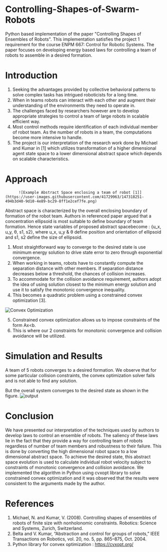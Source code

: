 # Controlling-Shapes-of-Swarm-Robots
Python based implementation of the paper "Controlling Shapes of Ensembles of Robots". This implementation satisfies the project 1 requirement for the course ENPM 667: Control for Robotic Systems. The paper focuses on developing energy based laws for controlling a team of robots to assemble in a desired formation.

# Introduction
1. Seeking the advantages provided by collective behavioral patterns to solve complex tasks has intrigued roboticists for a long time.
2. When in teams robots can interact with each other and augment their understanding of the environments they need to operate in.
3. The challenges faced by researchers however are to develop appropriate strategies to control a team of large robots in scalable efficient way.
4. Most control methods require identification of each individual member of robot team. As the number of robots in a team, the computations become more intensive to handle.
5. The project is our interpretation of the research work done by Michael and Kumar in [1] which utilizes transformation of a higher dimensional agent state space to a lower dimensional abstract space which depends on scalable characteristics.

# Approach 

          ![Example Abstract Space enclosing a team of robot [1]](https://user-images.githubusercontent.com/41729963/147318251-494b3d40-9d10-4e89-bc29-8ff1e2cef7fe.png)

Abstract space is characterized by the overall enclosing boundary of formation of the robot team. Authors in referenced paper argued that a concentration ellipsoid is most suitable to define boundary of team formation. Hence state variables of proposed abstract spacebecome : {u_x, u_y, θ, s1, s2}, where u_x, u_y & θ define position and orientation of ellipsoid and s1, s2 define the size of ellipsoid.

1. Most straightforward way to converge to the desired state is use minimum energy solution to drive state error to zero through exponential convergence.
2. When working in teams, robots have to constantly compute the separation distance with other members. If separation distance decreases below a threshold,
the chances of collision increases.
3. To accommodate for the collision avoidance requirement, authors adopt the idea of using solution closest to the minimum energy solution and use it to satisfy the
monotonic convergence inequality.
4. This becomes a quadratic problem using a constrained convex optimization [3].

 ![Convex Optimization](https://user-images.githubusercontent.com/41729963/147318574-b78af85a-2017-460c-adad-d6324a4206e8.png)

5. Constrained convex optimization allows us to impose constraints of the form Ax<b.
6. This is where our 2 constraints for monotonic convergence and collision avoidance will be utilized.

# Simulation and Results
A team of 5 robots converges to a desired formation. We observe that for some particular collision constraints, the convex optimization solver fails
and is not able to find any solution.

But the overall system converges to the desired state as shown in the figure.
![output](https://user-images.githubusercontent.com/41729963/147318728-73a30106-b310-4b85-96b8-6f7e6c04b0bd.gif)

# Conclusion
We have presented our interpretation of the techniques used by authors to develop laws to control an ensemble of robots. The saliency of these laws lie in the fact that they provide a way for controlling team of robots regardless of number of team members and robustness to their failure. This is done by converting the high dimensional robot space to a low dimensional abstract space. To achieve the desired state, this abstract space evolution is used to calculate individual robot velocity subject to constraints of monotonic convergence and collision avoidance. We implemented the algorithm in Python using cvxopt library to solve constrained convex optimization and it was observed that the results were consistent to the arguments made by the author.

# References
1. Michael, N. and Kumar, V. (2008). Controlling shapes of ensembles of robots of finite size with nonholonomic constraints. Robotics: Science and Systems, Zurich, Switzerland.
2. Belta and V. Kumar, “Abstraction and control for groups of robots,” IEEE Transactions on Robotics, vol. 20, no. 5, pp. 865–875, Oct. 2004.
3. Python library for convex optimization : https://cvxopt.org/


